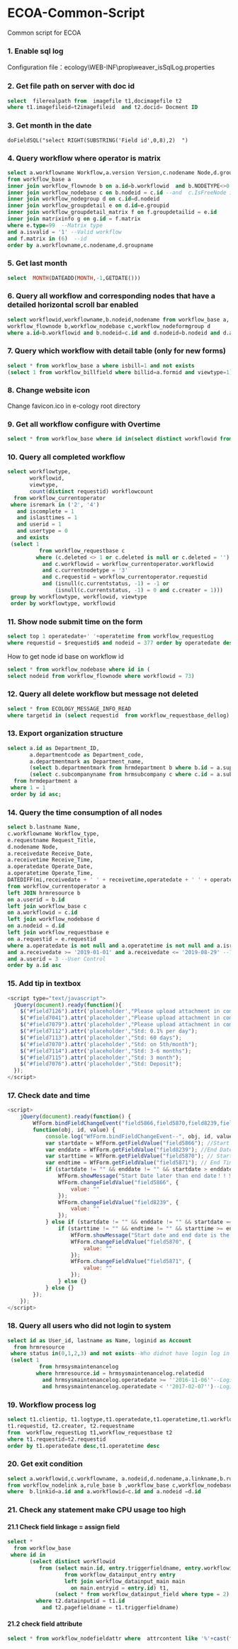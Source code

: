 # ECOA-Common-Script
Common script for ECOA

### 1. Enable sql log
Configuration file：ecology\WEB-INF\prop\weaver_isSqlLog.properties<br>

### 2. Get file path on server with doc id

```sql
select  filerealpath from  imagefile t1,docimagefile t2 
where t1.imagefileid=t2imagefileid  and t2.docid= Docment ID
```

### 3. Get month in the date

```
doFieldSQL("select RIGHT(SUBSTRING('Field id',0,8),2)  ")

```

### 4. Query workflow where operator is matrix

```sql
select a.workflowname Workflow,a.version Version,c.nodename Node,d.groupname Group,g.name Matrix
from workflow_base a
inner join workflow_flownode b on a.id=b.workflowid  and b.NODETYPE<>0 --Not creator
inner join workflow_nodebase c on b.nodeid = c.id --and  c.IsFreeNode is null
inner join workflow_nodegroup d on c.id=d.nodeid
inner join workflow_groupdetail e on d.id=e.groupid
inner join workflow_groupdetail_matrix f on f.groupdetailid = e.id
inner join matrixinfo g on g.id = f.matrix
where e.type=99  --Matrix type
and a.isvalid = '1' --Valid workflow
and f.matrix in (6)  --id
order by a.workflowname,c.nodename,d.groupname
```

### 5. Get last month
```sql
select  MONTH(DATEADD(MONTH,-1,GETDATE()))
```

### 6. Query all workflow and corresponding nodes that have a detailed horizontal scroll bar enabled
```sql
select workflowid,workflowname,b.nodeid,nodename from workflow_base a,
workflow_flownode b,workflow_nodebase c,workflow_nodeformgroup d 
where a.id=b.workflowid and b.nodeid=c.id and d.nodeid=b.nodeid and d.allowscroll='1'
```

### 7. Query which workflow with detail table (only for new forms)

```sql
select * from workflow_base a where isbill=1 and not exists 
(select 1 from workflow_billfield where billid=a.formid and viewtype=1)
```

### 8. Change website icon

Change favicon.ico in e-cology root directory

### 9. Get all workflow configure with Overtime

```sql
select * from workflow_base where id in(select distinct workflowid from workflow_nodeOverTime)
```

### 10. Query all completed workflow

```sql
select workflowtype,
       workflowid,
       viewtype,
       count(distinct requestid) workflowcount
  from workflow_currentoperator
 where isremark in ('2', '4')
   and iscomplete = 1
   and islasttimes = 1
   and userid = 1
   and usertype = 0
   and exists
 (select 1
          from workflow_requestbase c
         where (c.deleted <> 1 or c.deleted is null or c.deleted = '')
           and c.workflowid = workflow_currentoperator.workflowid
           and c.currentnodetype = '3'
           and c.requestid = workflow_currentoperator.requestid
           and (isnull(c.currentstatus, -1) = -1 or
               (isnull(c.currentstatus, -1) = 0 and c.creater = 1)))
 group by workflowtype, workflowid, viewtype
 order by workflowtype, workflowid
```

### 11. Show node submit time on the form

```sql
select top 1 operatedate+' '+operatetime from workflow_requestLog 
where requestid = $requestid$ and nodeid = 377 order by operatedate desc,operatetime desc -- 377 is node id
```

How to get node id base on workflow id

```sql
select * from workflow_nodebase where id in (
select nodeid from workflow_flownode where workflowid = 73)  
```

### 12. Query all delete workflow but message not deleted

```sql
select * from ECOLOGY_MESSAGE_INFO_READ 
where targetid in (select requestid  from workflow_requestbase_dellog)
```

### 13. Export organization structure

```sql
select a.id as Department_ID,
       a.departmentcode as Department_code,
       a.departmentmark as Department_name,
       (select b.departmentmark from hrmdepartment b where b.id = a.supdepid) as Supior_Department,
       (select c.subcompanyname from hrmsubcompany c where c.id = a.subcompanyid1) as Divison,
  from hrmdepartment a
 where 1 = 1
 order by id asc;
```

### 14. Query the time consumption of all nodes
```sql
select b.lastname Name,
c.workflowname Workflow_type,
e.requestname Request_Title,
d.nodename Node,
a.receivedate Receive_Date,
a.receivetime Receive_Time,
a.operatedate Operate_Date,
a.operatetime Operate_Time,
DATEDIFF(mi,receivedate + ' ' + receivetime,operatedate + ' ' + operatetime) as 'Time/Mins'
from workflow_currentoperator a
left JOIN hrmresource b
on a.userid = b.id
left join workflow_base c
on a.workflowid = c.id
left join workflow_nodebase d
on a.nodeid = d.id
left join workflow_requestbase e
on a.requestid = e.requestid
where a.operatedate is not null and a.operatetime is not null and a.isremark in (2,4)
and a.receivedate >= '2019-01-01' and a.receivedate <= '2019-08-29' --Time Range Control
and a.userid = 3 --User Control
order by a.id asc
```

### 15. Add tip in textbox

```javascript
<script type="text/javascript">
  jQuery(document).ready(function(){
    $("#field7126").attr('placeholder',"Please upload attachment in comments");
    $("#field7041").attr('placeholder',"Please upload attachment in comments");
    $("#field7079").attr('placeholder',"Please upload attachment in comments");
    $("#field7112").attr('placeholder',"Std: 0.1% per day");
    $("#field7113").attr('placeholder',"Std: 60 days");
    $("#field7070").attr('placeholder',"Std: on 5th/month");
    $("#field7114").attr('placeholder',"Std: 3-6 months");
    $("#field7115").attr('placeholder',"Std: 3 month");
    $("#field7076").attr('placeholder',"Std: Deposit");
  });
</script>
```

### 17. Check date and time

```javascript
<script>
    jQuery(document).ready(function() {
        WfForm.bindFieldChangeEvent("field5866,field5870,field8239,field5871",
        function(obj, id, value) {
            console.log("WfForm.bindFieldChangeEvent--", obj, id, value);
            var startdate = WfForm.getFieldValue("field5866"); //Start Date Field
            var enddate = WfForm.getFieldValue("field8239"); //End Date Field
            var starttime = WfForm.getFieldValue("field5870"); // Start Time
            var endtime = WfForm.getFieldValue("field5871"); // End Time
            if (startdate != "" && enddate != "" && startdate > enddate) {
                WfForm.showMessage("Start Date later than end date！！！", 2, 5);
                WfForm.changeFieldValue("field5866", {
                    value: ""
                });
                WfForm.changeFieldValue("field8239", {
                    value: ""
                });
            } else if (startdate != "" && enddate != "" && startdate == enddate) {
                if (starttime != "" && endtime != "" && starttime >= endtime) {
                    WfForm.showMessage("Start date and end date is the same date, but start time later than end time！！！", 2, 5);
                    WfForm.changeFieldValue("field5870", {
                        value: ""
                    });
                    WfForm.changeFieldValue("field5871", {
                        value: ""
                    });
                } else {}
            } else {}
        });
    });
</script>
```

### 18. Query all users who did not login to system

```sql
select id as User_id, lastname as Name, loginid as Account
  from hrmresource
 where status in(0,1,2,3) and not exists--Who didnot have login log in last 3 month
 (select 1
          from hrmsysmaintenancelog
         where hrmresource.id = hrmsysmaintenancelog.relatedid
           and hrmsysmaintenancelog.operatedate >= ''2016-11-06''--Login start time
           and hrmsysmaintenancelog.operatedate < ''2017-02-07'')--Login ENd time
```

### 19. Workflow process log

```sql
select t1.clientip, t1.logtype,t1.operatedate,t1.operatetime,t1.workflowid,t1.operator,
t1.requestid, t2.creater, t2.requestname
from  workflow_requestLog t1,workflow_requestbase t2 
where t1.requestid=t2.requestid
order by t1.operatedate desc,t1.operatetime desc
```

### 20. Get exit condition
```sql
select a.workflowid,c.workflowname, a.nodeid,d.nodename,a.linkname,b.rulename,b.condit  
from workflow_nodelink a,rule_base b ,workflow_base c,workflow_nodebase d
where  b.linkid=a.id and a.workflowid=c.id and a.nodeid =d.id 
```

### 21. Check any statement make CPU usage too high
#### 21.1 Check field linkage = assign field
```sql
select *
  from workflow_base
 where id in
       (select distinct workflowid
          from (select main.id, entry.triggerfieldname, entry.workflowid
                  from workflow_datainput_entry entry
                  left join workflow_datainput_main main
                    on main.entryid = entry.id) t1,
               (select * from workflow_datainput_field where type = 2) t2
         where t2.datainputid = t1.id
           and t2.pagefieldname = t1.triggerfieldname)
```
#### 21.2 check field attribute
```sql
select * from workflow_nodefieldattr where  attrcontent like '%'+cast(fieldid as varchar)+'%'
```
